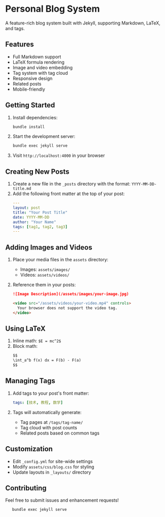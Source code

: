# Personal Blog System

A feature-rich blog system built with Jekyll, supporting Markdown, LaTeX, and tags.

## Features

- Full Markdown support
- LaTeX formula rendering
- Image and video embedding
- Tag system with tag cloud
- Responsive design
- Related posts
- Mobile-friendly

## Getting Started

1. Install dependencies:
   ```bash
   bundle install
   ```

2. Start the development server:
   ```bash
   bundle exec jekyll serve
   ```

3. Visit `http://localhost:4000` in your browser

## Creating New Posts

1. Create a new file in the `_posts` directory with the format: `YYYY-MM-DD-title.md`
2. Add the following front matter at the top of your post:
   ```yaml
   ---
   layout: post
   title: "Your Post Title"
   date: YYYY-MM-DD
   author: "Your Name"
   tags: [tag1, tag2, tag3]
   ---
   ```

## Adding Images and Videos

1. Place your media files in the `assets` directory:
   - Images: `assets/images/`
   - Videos: `assets/videos/`

2. Reference them in your posts:
   ```markdown
   ![Image Description](/assets/images/your-image.jpg)
   
   <video src="/assets/videos/your-video.mp4" controls>
     Your browser does not support the video tag.
   </video>
   ```

## Using LaTeX

1. Inline math: `$E = mc^2$`
2. Block math:
   ```markdown
   $$
   \int_a^b f(x) dx = F(b) - F(a)
   $$
   ```

## Managing Tags

1. Add tags to your post's front matter:
   ```yaml
   tags: [技术, 教程, 数学]
   ```

2. Tags will automatically generate:
   - Tag pages at `/tags/tag-name/`
   - Tag cloud with post counts
   - Related posts based on common tags

## Customization

- Edit `_config.yml` for site-wide settings
- Modify `assets/css/blog.css` for styling
- Update layouts in `_layouts/` directory

## Contributing

Feel free to submit issues and enhancement requests!

```bash
   bundle exec jekyll serve
   ```
